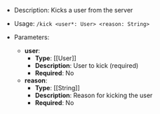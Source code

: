 - Description: Kicks a user from the server

- Usage: `/kick <user*: User> <reason: String>`

- Parameters:
	- **user**:
		- **Type**: [[User]]
		- **Description**: User to kick (required)
		- **Required**: No
	- **reason**:
		- **Type**: [[String]]
		- **Description**: Reason for kicking the user
		- **Required**: No